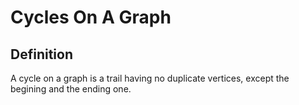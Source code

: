 # Cycles On A Graph

## Definition

A cycle on a graph is a trail having no duplicate vertices, except the begining and the ending one.